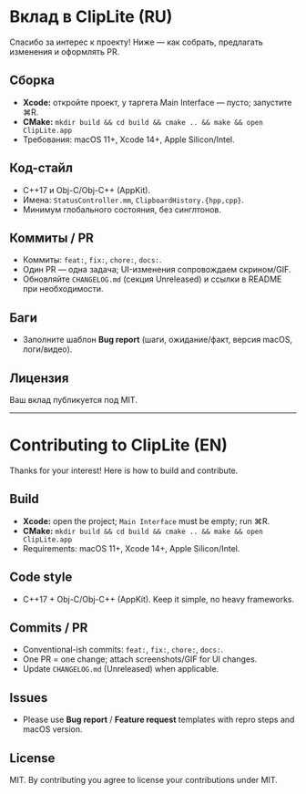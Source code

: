 # Вклад в ClipLite (RU)

Спасибо за интерес к проекту! Ниже — как собрать, предлагать изменения и оформлять PR.

## Сборка
- **Xcode:** откройте проект, у таргета Main Interface — пусто; запустите ⌘R.
- **CMake:** `mkdir build && cd build && cmake .. && make && open ClipLite.app`
- Требования: macOS 11+, Xcode 14+, Apple Silicon/Intel.

## Код-стайл
- C++17 и Obj-C/Obj-C++ (AppKit).
- Имена: `StatusController.mm`, `ClipboardHistory.{hpp,cpp}`.
- Минимум глобального состояния, без синглтонов.

## Коммиты / PR
- Коммиты: `feat:`, `fix:`, `chore:`, `docs:`.
- Один PR — одна задача; UI-изменения сопровождаем скрином/GIF.
- Обновляйте `CHANGELOG.md` (секция Unreleased) и ссылки в README при необходимости.

## Баги
- Заполните шаблон **Bug report** (шаги, ожидание/факт, версия macOS, логи/видео).

## Лицензия
Ваш вклад публикуется под MIT.

---

# Contributing to ClipLite (EN)

Thanks for your interest! Here is how to build and contribute.

## Build
- **Xcode:** open the project; `Main Interface` must be empty; run ⌘R.
- **CMake:** `mkdir build && cd build && cmake .. && make && open ClipLite.app`
- Requirements: macOS 11+, Xcode 14+, Apple Silicon/Intel.

## Code style
- C++17 + Obj-C/Obj-C++ (AppKit). Keep it simple, no heavy frameworks.

## Commits / PR
- Conventional-ish commits: `feat:`, `fix:`, `chore:`, `docs:`.
- One PR = one change; attach screenshots/GIF for UI changes.
- Update `CHANGELOG.md` (Unreleased) when applicable.

## Issues
- Please use **Bug report** / **Feature request** templates with repro steps and macOS version.

## License
MIT. By contributing you agree to license your contributions under MIT.

